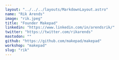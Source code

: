 ```yaml
---
layout: "../../../layouts/MarkdownLayout.astro"
name: "Rik Arends"
image: "rik.jpeg"
title: "Founder Makepad"
linkedin: "https://www.linkedin.com/in/arendsrik/"
twitter: "https://twitter.com/rikarends"
mastodon: ""
github: "https://github.com/makepad/makepad"
workshop: "makepad"
slug: "rik"
---
```


